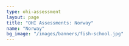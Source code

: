 ```yaml
---
type: ohi-assessment
layout: page
title: "OHI Assessments: Norway"
name: "Norway"
bg_image: "/images/banners/fish-school.jpg"
---
```

